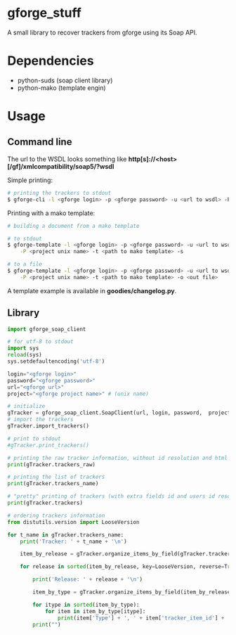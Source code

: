 # gforge_stuff

A small library to recover trackers from gforge using its Soap API.

# Dependencies

* python-suds (soap client library)
* python-mako (template engin)

# Usage

## Command line

The url to the WSDL looks something like **http[s]://\<host\>[/gf]/xmlcompatibility/soap5/\?wsdl**

Simple printing:

```bash
# printing the trackers to stdout
$ gforge-cli -l <gforge login> -p <gforge password> -u <url to wsdl> -P <project unix name>
```

Printing with a mako template:

```bash
# building a document from a mako template

# to stdout
$ gforge-template -l <gforge login> -p <gforge password> -u <url to wsdl> \
    -P <project unix name> -t <path to mako template> -s

# to a file
$ gforge-template -l <gforge login> -p <gforge password> -u <url to wsdl> \
    -P <project unix name> -t <path to mako template> -o <out file>
```

A template example is available in **goodies/changelog.py**.

## Library

```python
import gforge_soap_client

# for utf-8 to stdout
import sys
reload(sys)
sys.setdefaultencoding('utf-8')

login="<gforge login>"
password="<gforge password>"
url="<gforge url>"
project="<gforge project name>" # (unix name)

# initialize
gTracker = gforge_soap_client.SoapClient(url, login, password,  project)
# import the trackers
gTracker.import_trackers()

# print to stdout
#gTracker.print_trackers()

# printing the raw tracker information, without id resolution and html unescape
print(gTracker.trackers_raw)

# printing the list of trackers
print(gTracker.trackers_name)

# "pretty" printing of trackers (with extra fields id and users id resolution and html unescape)
print(gTracker.trackers)

# ordering trackers information
from distutils.version import LooseVersion

for t_name in gTracker.trackers_name:
    print('Tracker: ' + t_name + '\n')

    item_by_release = gTracker.organize_items_by_field(gTracker.trackers[t_name]['items'], field='Fixed In Release')

    for release in sorted(item_by_release, key=LooseVersion, reverse=True):

        print('Release: ' + release + '\n')

        item_by_type = gTracker.organize_items_by_field(item_by_release[release], field='Type')

        for itype in sorted(item_by_type):
            for item in item_by_type[itype]:
                print(item['Type'] + ', ' + item['tracker_item_id'] + ', ' + item['summary'])
        print("")
```
